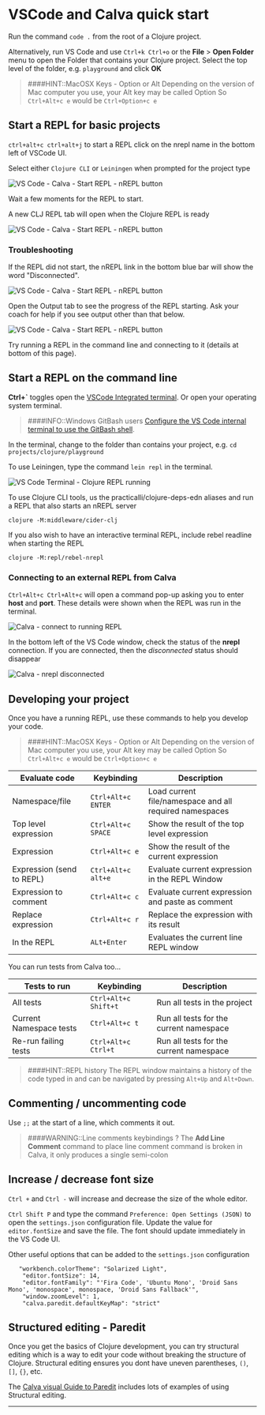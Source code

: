 # VSCode and Calva quick start
Run the command `code .` from the root of a Clojure project.

Alternatively, run VS Code and use `Ctrl+k Ctrl+o` or the **File** > **Open Folder** menu to open the Folder that contains your Clojure project. Select the top level of the folder, e.g. `playground` and click **OK**

> ####HINT::MacOSX Keys - Option or Alt
> Depending on the version of Mac computer you use, your Alt key may be called Option
> So `Ctrl+Alt+c e` would be `Ctrl+Option+c e`


## Start a REPL for basic projects
`ctrl+alt+c ctrl+alt+j` to start a REPL click on the nrepl name in the bottom left of VSCode UI.

Select either `Clojure CLI` or `Leiningen` when prompted for the project type

![VS Code - Calva - Start REPL - nREPL button](/images/vscode-calva-clojure-repl-connect-project-type.png)

Wait a few moments for the REPL to start.

A new CLJ REPL tab will open when the Clojure REPL is ready

![VS Code - Calva - Start REPL - nREPL button](/images/vscode-calva-clojure-repl-connect-repl-tab.png)

### Troubleshooting
If the REPL did not start, the nREPL link in the bottom blue bar will show the word "Disconnected".

![VS Code - Calva - Start REPL - nREPL button](/images/vscode-calva-clojure-repl-connect-nrepl-button.png)

Open the Output tab to see the progress of the REPL starting.  Ask your coach for help if you see output other than that below.

![VS Code - Calva - Start REPL - nREPL button](/images/vscode-calva-clojure-repl-connect-output.png)

Try running a REPL in the command line and connecting to it (details at bottom of this page).


## Start a REPL on the command line
**Ctrl+`** toggles open the [VSCode Integrated terminal](https://code.visualstudio.com/docs/editor/integrated-terminal).  Or open your operating system terminal.

> ####INFO::Windows GitBash users
> [Configure the VS Code internal terminal to use the GitBash shell](https://code.visualstudio.com/docs/editor/integrated-terminal#_configuration).

In the terminal, change to the folder than contains your project, e.g. `cd projects/clojure/playground`

To use Leiningen, type the command `lein repl` in the terminal.

![VS Code Terminal - Clojure REPL running](/images/vscode-calva-terminal-repl-running.png)

To use Clojure CLI tools, us the practicalli/clojure-deps-edn aliases and run a REPL that also starts an nREPL server

```
clojure -M:middleware/cider-clj
```

If you also wish to have an interactive terminal REPL, include rebel readline when starting the REPL

```
clojure -M:repl/rebel-nrepl
```


### Connecting to an external REPL from Calva

`Ctrl+Alt+c Ctrl+Alt+c` will open a command pop-up asking you to enter **host** and **port**. These details were shown when the REPL was run in the terminal.

![Calva - connect to running REPL](/images/vscode-calva-connect-host-and-port.png)

In the bottom left of the VS Code window, check the status of the **nrepl** connection.  If you are connected, then the *disconnected* status should disappear

![Calva - nrepl disconnected](/images/vscode-calva-nrepl-disconnected.png)


## Developing your project ##
Once you have a running REPL, use these commands to help you develop your code.

> ####HINT::MacOSX Keys - Option or Alt
> Depending on the version of Mac computer you use, your Alt key may be called Option
> So `Ctrl+Alt+c e` would be `Ctrl+Option+c e`

| Evaluate code             | Keybinding         | Description                                             |
|---------------------------|--------------------|---------------------------------------------------------|
| Namespace/file            | `Ctrl+Alt+c ENTER` | Load current file/namespace and all required namespaces |
| Top level expression      | `Ctrl+Alt+c SPACE` | Show the result of the top level expression             |
| Expression                | `Ctrl+Alt+c e`     | Show the result of the current expression               |
| Expression (send to REPL) | `Ctrl+Alt+c alt+e` | Evaluate current expression in the REPL Window          |
| Expression to comment     | `Ctrl+Alt+c c`     | Evaluate current expression and paste as comment        |
| Replace expression        | `Ctrl+Alt+c r`     | Replace the expression with its result                  |
| In the REPL               | `ALt+Enter`        | Evaluates the current line REPL window                  |

You can run tests from Calva too...

| Tests to run            | Keybinding           | Description                             |
|-------------------------|----------------------|-----------------------------------------|
| All tests               | `Ctrl+Alt+c Shift+t` | Run all tests in the project            |
| Current Namespace tests | `Ctrl+Alt+c t`       | Run all tests for the current namespace |
| Re-run failing tests    | `Ctrl+Alt+c Ctrl+t`  | Run all tests for the current namespace |

> ####HINT::REPL history
> The REPL window maintains a history of the code typed in and can be navigated by pressing `Alt+Up` and `Alt+Down`.


## Commenting / uncommenting code
Use  `;;` at the start of a line, which comments it out.

> ####WARNING::Line comments keybindings ?
> The **Add Line Comment** command to place line comment command is broken in Calva, it only produces a single semi-colon


## Increase / decrease font size
`Ctrl +` and `Ctrl -` will increase and decrease the size of the whole editor.

`Ctrl Shift P` and type the command `Preference: Open Settings (JSON)` to open the `settings.json` configuration file.  Update the value for `editor.fontSize` and save the file.  The font should update immediately in the VS Code UI.

Other useful options that can be added to the `settings.json` configuration

```
   "workbench.colorTheme": "Solarized Light",
    "editor.fontSize": 14,
    "editor.fontFamily": "'Fira Code', 'Ubuntu Mono', 'Droid Sans Mono', 'monospace', monospace, 'Droid Sans Fallback'",
    "window.zoomLevel": 1,
    "calva.paredit.defaultKeyMap": "strict"
```


## Structured editing - Paredit

Once you get the basics of Clojure development, you can try structural editing which is a way to edit your code without breaking the structure of Clojure.  Structural editing ensures you dont have uneven parentheses, `()`, `[]`, `{}`, etc.

The [Calva visual Guide to Paredit](https://calva.io/paredit/) includes lots of examples of using Structural editing.


---
